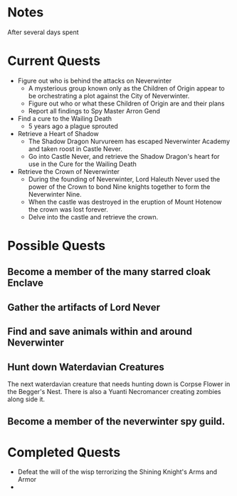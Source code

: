 # Notes

After several days spent 

# Current Quests

- Figure out who is behind the attacks on Neverwinter
  - A mysterious group known only as the Children of Origin appear to be orchestrating a plot against the City of Neverwinter.
  - Figure out who or what these Children of Origin are and their plans
  - Report all findings to Spy Master Arron Gend
- Find a cure to the Wailing Death
  - 5 years ago a plague sprouted
- Retrieve a Heart of Shadow
  - The Shadow Dragon Nurvureem has escaped Neverwinter Academy and taken roost in Castle Never.
  - Go into Castle Never, and retrieve the Shadow Dragon's heart for use in the Cure for the Wailing Death
- Retrieve the Crown of Neverwinter
  - During the founding of Neverwinter, Lord Haleuth Never used the power of the Crown to bond Nine knights together to form the Neverwinter Nine.
  - When the castle was destroyed in the eruption of Mount Hotenow the crown was lost forever.
  - Delve into the castle and retrieve the crown.

# Possible Quests

## Become a member of the many starred cloak Enclave

## Gather the artifacts of Lord Never

## Find and save animals within and around Neverwinter

## Hunt down Waterdavian Creatures

The next waterdavian creature that needs hunting down is Corpse Flower in the Begger's Nest. There is also a Yuanti Necromancer creating zombies along side it.

## Become a member of the neverwinter spy guild.

# Completed Quests

- Defeat the will of the wisp terrorizing the Shining Knight's Arms and Armor
-
